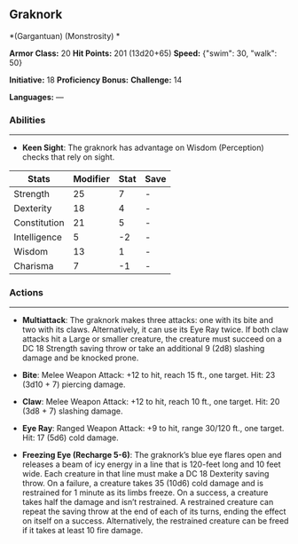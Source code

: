 ## Graknork
*(Gargantuan) (Monstrosity) *

**Armor Class:** 20
**Hit Points:** 201 (13d20+65)
**Speed:** {"swim": 30, "walk": 50}

**Initiative:** 18
**Proficiency Bonus:**
**Challenge:** 14

**Languages:** —

### Abilities
 --- 
- **Keen Sight**: The graknork has advantage on Wisdom (Perception) checks that rely on sight.



| Stats | Modifier | Stat | Save
| ---- | ---- | ---- | ---- |
| Strength | 25 | 7 | - |
| Dexterity | 18 | 4 | - |
| Constitution | 21 | 5 | - |
| Intelligence | 5 | -2 | - |
| Wisdom | 13 | 1 | - |
| Charisma | 7 | -1 | - |

### Actions
 --- 
- **Multiattack**: The graknork makes three attacks: one with its bite and two with its claws. Alternatively, it can use its Eye Ray twice. If both claw attacks hit a Large or smaller creature, the creature must succeed on a DC 18 Strength saving throw or take an additional 9 (2d8) slashing damage and be knocked prone.

- **Bite**: Melee Weapon Attack: +12 to hit, reach 15 ft., one target. Hit: 23 (3d10 + 7) piercing damage.

- **Claw**: Melee Weapon Attack: +12 to hit, reach 10 ft., one target. Hit: 20 (3d8 + 7) slashing damage.

- **Eye Ray**: Ranged Weapon Attack: +9 to hit, range 30/120 ft., one target. Hit: 17 (5d6) cold damage.

- **Freezing Eye (Recharge 5-6)**: The graknork’s blue eye flares open and releases a beam of icy energy in a line that is 120-feet long and 10 feet wide. Each creature in that line must make a DC 18 Dexterity saving throw. On a failure, a creature takes 35 (10d6) cold damage and is restrained for 1 minute as its limbs freeze. On a success, a creature takes half the damage and isn’t restrained. A restrained creature can repeat the saving throw at the end of each of its turns, ending the effect on itself on a success. Alternatively, the restrained creature can be freed if it takes at least 10 fire damage.

